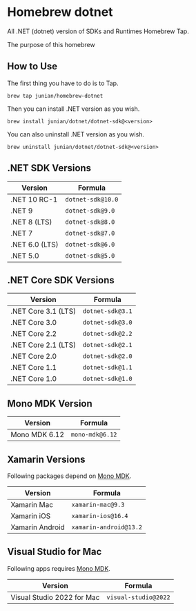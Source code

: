 # Homebrew dotnet

All .NET (dotnet) version of SDKs and Runtimes Homebrew Tap.

The purpose of this homebrew 

## How to Use

The first thing you have to do is to Tap.

```shell
brew tap junian/homebrew-dotnet
```

Then you can install .NET version as you wish.

```shell
brew install junian/dotnet/dotnet-sdk@<version>
```

You can also uninstall .NET version as you wish.

```shell
brew uninstall junian/dotnet/dotnet-sdk@<version>
```

## .NET SDK Versions


| Version | Formula |
|---------|---------|
| .NET 10 RC-1 | `dotnet-sdk@10.0` |
| .NET 9 | `dotnet-sdk@9.0` |
| .NET 8 (LTS) | `dotnet-sdk@8.0` |
| .NET 7 | `dotnet-sdk@7.0` |
| .NET 6.0 (LTS) | `dotnet-sdk@6.0` |
| .NET 5.0 | `dotnet-sdk@5.0` |

## .NET Core SDK Versions

| Version | Formula |
|---------|---------|
| .NET Core 3.1 (LTS) | `dotnet-sdk@3.1` |
| .NET Core 3.0 | `dotnet-sdk@3.0` |
| .NET Core 2.2 | `dotnet-sdk@2.2` |
| .NET Core 2.1 (LTS) | `dotnet-sdk@2.1` |
| .NET Core 2.0 | `dotnet-sdk@2.0` |
| .NET Core 1.1 | `dotnet-sdk@1.1` |
| .NET Core 1.0 | `dotnet-sdk@1.0` |

## Mono MDK Version

| Version | Formula |
|---------|---------|
| Mono MDK 6.12 | `mono-mdk@6.12` |

## Xamarin Versions

Following packages depend on [Mono MDK](#mono-mdk-version).

| Version | Formula |
|---------|---------|
| Xamarin Mac | `xamarin-mac@9.3` |
| Xamarin iOS | `xamarin-ios@16.4` |
| Xamarin Android | `xamarin-android@13.2` |

## Visual Studio for Mac

Following apps requires [Mono MDK](#mono-mdk-version).

| Version | Formula |
|---------|---------|
| Visual Studio 2022 for Mac | `visual-studio@2022` |
